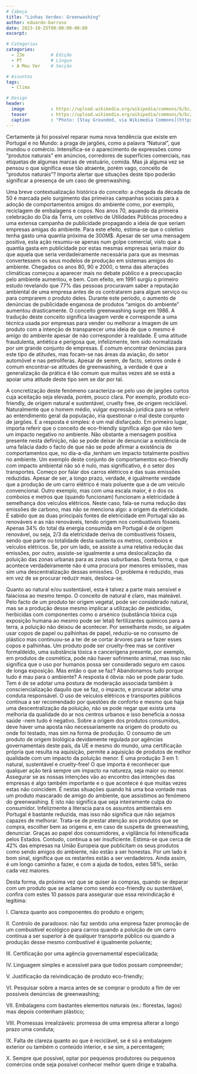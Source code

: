 ```yaml
---
# Cabeça
title: "Linhas Verdes: Greenwashing"
author: eduardo-barroso
date: 2023-10-25T00:00:00-00:00
excerpt:

# Categorias
categories:
  - 23e          # Edição
  - PT           # Língua
  - A Meu Ver    # Secção

# Assuntos
tags: 
  - Clima

# Design
header:
  image          : https://upload.wikimedia.org/wikipedia/commons/b/bc/Bristol_Airport_Greenwashbusters_%2851658592698%29.jpg
  teaser         : https://upload.wikimedia.org/wikipedia/commons/b/bc/Bristol_Airport_Greenwashbusters_%2851658592698%29.jpg
  caption        : "Photo: [Stay Grounded, via Wikimedia Commons](https://commons.wikimedia.org/wiki/File:Bristol_Airport_Greenwashbusters_(51658592698).jpg)"
---
```


Certamente já foi possível reparar numa nova tendência que existe em Portugal e no Mundo: a praga de jargões, como a palavra “Natural”, que inundou o comércio. Intensifica-se o aparecimento de expressões como “produtos naturais” em anúncios, corredores de superfícies comerciais, nas etiquetas de algumas marcas de vestuário, comida. Mas já alguma vez se pensou o que significa esse tão atraente, porém vago, conceito de “produtos naturais”? Importa alertar que situações deste tipo poderão significar a presença de um caso de greenwashing.

Uma breve contextualização histórica do conceito: a chegada da década de 50 é marcada pelo surgimento das primeiras campanhas sociais para a adoção de comportamentos amigos do ambiente como, por exemplo, reciclagem de embalagens e copos. Nos anos 70, aquando da primeira celebração do Dia da Terra, um coletivo de Utilidades Públicas procedeu a uma extensa campanha de publicidade propagando a ideia de que seriam empresas amigas do ambiente. Para este efeito, estima-se que o coletivo tenha gasto uma quantia próxima de 300M$. Apesar de ser uma mensagem positiva, esta ação resumiu-se apenas num golpe comercial, visto que a quantia gasta em publicidade por estas mesmas empresas seria maior do que aquela que seria verdadeiramente necessária para que as mesmas convertessem os seus modelos de produção em sistemas amigos do ambiente. Chegados os anos 80, 90 e 2000, o tema das alterações climáticas começou a aparecer mais no debate público e a preocupação pelo ambiente aumentou, e bem. Com efeito, em 1991 surgiu o primeiro estudo revelando que 77% das pessoas procuravam saber a reputação ambiental de uma empresa antes de os contratarem para algum serviço ou para comprarem o produto deles. Durante este período, o aumento de denúncias de publicidade enganosa de produtos “amigos do ambiente” aumentou drasticamente. O conceito greenwashing surge em 1986. A tradução deste conceito significa lavagem verde e corresponde a uma técnica usada por empresas para vender ou melhorar a imagem de um produto com a intenção de transparecer uma ideia de que o mesmo é amigo do ambiente apesar de não corresponder à realidade. É uma atitude fraudulenta, antiética e perigosa que, infelizmente, tem sido normalizada por um grande conjunto de empresas. É comum encontrar denúncias para este tipo de atitudes, mas focam-se nas áreas da aviação, do setor automóvel e nas petrolíferas. Apesar de serem, de facto, setores onde é comum encontrar-se atitudes de greenwashing, a verdade é que a generalização da prática é tão comum que muitas vezes até se está a apoiar uma atitude deste tipo sem se dar por tal.

A concretização deste fenómeno caracteriza-se pelo uso de jargões curtos cuja aceitação seja elevada, porém, pouco clara. Por exemplo, produto eco-friendly, de origem natural e sustentável, cruelty free, de origem reciclável. Naturalmente que o homem médio, vulgar expressão jurídica para se referir ao entendimento geral da população, iria questionar o mal deste conjunto de jargões. E a resposta é simples: é um mal disfarçado. Em primeiro lugar, importa referir que o conceito de eco-friendly significa algo que não tem um impacto negativo no ambiente. Não obstante a mensagem positiva presente nesta definição, não se pode deixar de denunciar a existência de uma falácia dado o facto de que não se pode afirmar a existência de comportamentos que, no dia-a-dia ,tenham um impacto totalmente positivo no ambiente. Um exemplo deste conjunto de comportamentos eco-friendly com impacto ambiental não só é nulo,  mas significativo, é o setor dos transportes. Começo por falar dos carros elétricos e das suas emissões reduzidas. Apesar de ser, a longo prazo, verdade, é igualmente verdade que a produção de um carro elétrico é mais poluente que a de um veículo convencional. Outro exemplo, mas com uma escala maior, é o dos os comboios e metros que (quando funcionam) funcionam a eletricidade à semelhança dos veículos elétricos. Neste caso, fala-se numa redução das emissões de carbono, mas não se menciona algo: a origem da eletricidade. É sabido que as duas principais fontes de eletricidade em Portugal são as renováveis e as não renováveis, tendo origem nos combustíveis fósseis. Apenas 34% do total da energia consumida em Portugal é de origem renovável, ou seja, 2/3 da eletricidade deriva de combustíveis fósseis, sendo que parte ou totalidade desta sustenta os metros, comboios e veículos elétricos. Se, por um lado, se assiste a uma relativa redução das emissões, por outro, assiste-se igualmente a uma deslocalização da poluição das zonas urbanas para as zonas suburbanas. Desta forma, o que acontece verdadeiramente não é uma procura por menores emissões, mas sim uma descentralização dessas emissões. O problema é reduzido, mas em vez de se procurar reduzir mais, desloca-se.

Quanto ao natural e/ou sustentável, esta é talvez a parte mais sensível e falaciosa ao mesmo tempo. O conceito de natural é claro, mas maleável. Pelo facto de um produto ter origem vegetal, pode ser considerado natural, mas se a produção desse mesmo implicar a utilização de pesticidas, herbicidas com componentes como o arsénico (substância tóxica cuja exposição humana ao mesmo pode ser letal) fertilizantes químicos para a terra, a poluição não deixou de acontecer. Por semelhante modo, se alguém usar copos de papel ou palhinhas de papel, reduziu-se no consumo de plástico mas continuou-se a ter de se cortar árvores para se fazer esses copos e palhinhas. Um produto pode ser cruelty-free mas se contiver formaldeído, uma substância tóxica e cancerígena presente, por exemplo, em produtos de cosmética, pode não haver sofrimento animal, mas isso não significa que o uso por humanos possa ser considerado seguro em casos de longa exposição.
Mas então o que se faz? Abandonamos tudo porque tudo é mau para o ambiente? A resposta é óbvia: não se pode parar tudo. Tem é de se adotar uma postura de moderação associada também à consciencialização daquilo que se faz, o impacto, e procurar adotar uma conduta responsável. O uso de veículos elétricos e transportes públicos continua a ser recomendado por questões de conforto e mesmo que haja uma descentralização da poluição, não se pode negar que exista uma melhoria da qualidade do ar nos centros urbanos e isso beneficia a nossa saúde -nem tudo é negativo. Sobre a origem dos produtos consumidos, deve haver uma aposta não necessariamente na origem do produto ou onde foi testado, mas sim na forma de produção. O consumo de um produto de origem biológica devidamente regulada por agências governamentais deste país, da UE e mesmo do mundo, uma certificação própria que resulta na aquisição, permite a aquisição de produtos de melhor qualidade com um impacto da poluição menor. É uma produção 3 em 1: natural, sustentável e cruelty-free! O que importa é reconhecer que qualquer ação terá sempre um impacto na natureza, seja maior ou menor. Assegurar se as nossas intenções vão ao encontro das intenções das empresas é algo também importante e o que acontece é que muitas vezes estas não coincidem. É nestas situações quando há uma boa vontade mas um produto mascarado de amigo do ambiente, que assistimos ao fenómeno do greenwashing.
E isto não significa que seja inteiramente culpa do consumidor. Infelizmente a literacia para os assuntos ambientais em Portugal é bastante reduzida, mas isso não significa que não sejamos capazes de melhorar. Trata-se de prestar atenção aos produtos que se compra, escolher bem as origens e, em caso de suspeita de greenwashing, denunciar. Graças ao papel dos consumidores, a vigilância foi intensificada pelos Estados. Contudo, continua a ser insuficiente. Estima-se que cerca de 42% das empresas na União Europeia que publicitam os seus produtos como sendo amigos do ambiente, não estão a ser honestas. Por um lado é bom sinal, significa que os restantes estão a ser verdadeiros. Ainda assim, é um longo caminho a fazer, e com a ajuda de todos, estes 58%, serão cada vez maiores.

Desta forma, da próxima vez que se quiser às compras, quando se deparar com um produto que se aclame como sendo eco-friendly ou sustentável, confira com estes 10 passos para assegurar que essa reivindicação é legítima:

I. Clareza quanto aos componentes do produto e origem;

II. Controlo de paradoxos: não faz sentido uma empresa fazer promoção de um combustível ecológico para carros quando a poluição de um carro continua a ser superior à de qualquer transporte público ou quando a produção desse mesmo combustível é igualmente poluente;

III. Certificação por uma agência governamental especializada;

IV. Linguagem simples e acessível para que todos possam compreender;

V. Justificação da reivindicação de produto eco-friendly;

VI. Pesquisar sobre a marca antes de se comprar o produto a fim de ver possíveis denúncias de greenwashing;

VII. Embalagens com bastantes elementos naturais (ex.: florestas, lagos) mas depois contenham plástico;

VIII. Promessas irrealizáveis: promessa de uma empresa alterar a longo prazo uma conduta;

IX. Falta de clareza quanto ao que é reciclável, se é só a embalagem exterior ou também o conteúdo interior, e se sim, a 
percentagem;

X. Sempre que possível, optar por pequenos produtores ou pequenos comércios onde seja possível conhecer melhor quem dirige e trabalha.